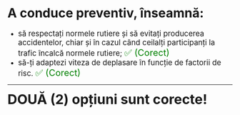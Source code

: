 # A conduce preventiv, înseamnă:

- <span style="font-size: larger;">să respectați normele rutiere și să evitați producerea accidentelor, chiar și în cazul când ceilalți participanți la trafic încalcă normele rutiere; <span style="color: green; font-size: larger;">✅ (Corect)</span></span>
- <span style="font-size: larger;">să-ți adaptezi viteza de deplasare în funcție de factorii de risc. <span style="color: green; font-size: larger;">✅ (Corect)</span></span>

---

<span style="font-size: 30px; font-weight: bold;">**DOUĂ (2) opțiuni sunt corecte!**</span>